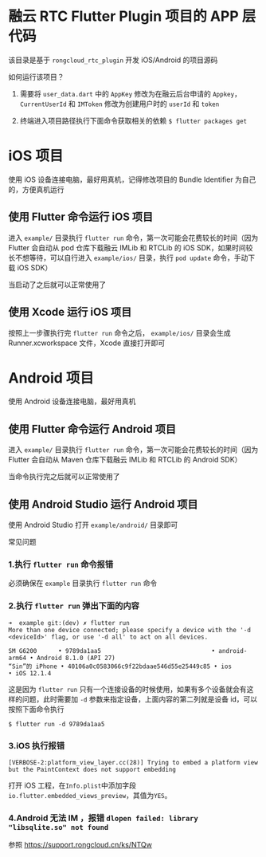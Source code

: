 # 融云 RTC Flutter Plugin 项目的 APP 层代码

该目录是基于 `rongcloud_rtc_plugin` 开发 iOS/Android 的项目源码

如何运行该项目？

1. 需要将 `user_data.dart` 中的 `AppKey` 修改为在融云后台申请的 `Appkey`，`CurrentUserId` 和 `IMToken` 修改为创建用户时的 `userId` 和 `token`

2. 终端进入项目路径执行下面命令获取相关的依赖 `$ flutter packages get`

# iOS 项目

使用 iOS 设备连接电脑，最好用真机，记得修改项目的 Bundle Identifier 为自己的，方便真机运行

## 使用 Flutter 命令运行 iOS 项目

进入 `example/` 目录执行 `flutter run` 命令，第一次可能会花费较长的时间（因为 Flutter 会自动从 pod 仓库下载融云 IMLib 和 RTCLib 的 iOS SDK，如果时间较长不想等待，可以自行进入 `example/ios/` 目录，执行 `pod update` 命令，手动下载 iOS SDK）

当启动了之后就可以正常使用了

## 使用 Xcode 运行 iOS 项目

按照上一步骤执行完 `flutter run` 命令之后， `example/ios/` 目录会生成 Runner.xcworkspace 文件，Xcode 直接打开即可

# Android 项目

使用 Android 设备连接电脑，最好用真机

## 使用 Flutter 命令运行 Android 项目

进入 `example/` 目录执行 `flutter run` 命令，第一次可能会花费较长的时间（因为 Flutter 会自动从 Maven 仓库下载融云 IMLib 和 RTCLib 的 Android SDK）

当命令执行完之后就可以正常使用了

## 使用 Android Studio 运行 Android 项目

使用 Android Studio 打开 `example/android/` 目录即可


常见问题

### 1.执行 `flutter run` 命令报错

必须确保在 `example` 目录执行 `flutter run` 命令

### 2.执行 `flutter run` 弹出下面的内容

```
➜  example git:(dev) ✗ flutter run
More than one device connected; please specify a device with the '-d <deviceId>' flag, or use '-d all' to act on all devices.

SM G6200      • 9789da1aa5                               • android-arm64 • Android 8.1.0 (API 27)
“Sin”的 iPhone • 40106a0c0583066c9f22bdaae546d55e25449c85 • ios           • iOS 12.1.4
```

这是因为 `flutter run` 只有一个连接设备的时候使用，如果有多个设备就会有这样的问题，此时需要加 `-d` 参数来指定设备，上面内容的第二列就是设备 id，可以按照下面命令执行

```
$ flutter run -d 9789da1aa5
```

### 3.iOS 执行报错
 
`[VERBOSE-2:platform_view_layer.cc(28)] Trying to embed a platform view but the PaintContext does not support embedding`

打开 iOS 工程，在`Info.plist`中添加字段`io.flutter.embedded_views_preview`，其值为`YES`。

### 4.Android 无法 IM ，报错 `dlopen failed: library "libsqlite.so" not found`

参照 https://support.rongcloud.cn/ks/NTQw